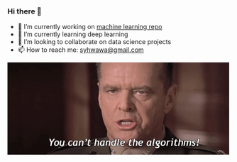 ### Hi there 👋

- 🔭 I’m currently working on [machine learning repo](https://github.com/syhwawa/Machine_Learning)
- 🌱 I’m currently learning deep learning
- 👯 I’m looking to collaborate on data science projects
- 📫 How to reach me: syhwawa@gmail.com

![](https://github.com/syhwawa/syhwawa/blob/main/giphy.gif)
